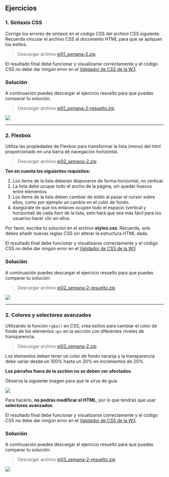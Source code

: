 ## Ejercicios

### 1. Sintaxis CSS

Corrige los errores de sintaxis en el código CSS del archivo CSS siguiente. Recuerda vincular el archivo CSS al documento HTML para que se apliquen los estilos.

> Descargar archivo [ej01_semana-2.zip](./resources/ej01_semana-2.zip)

El resultado final debe funcionar y visualizarse correctamente y el código CSS no debe dar ningún error en el [Validador de CSS de la W3](https://jigsaw.w3.org/css-validator/#validate_by_input).

### Solución

A continuación puedes descargar el ejercicio resuelto para que puedas comparar tu solución:

> Descargar archivo [ej01_semana-2-resuelto.zip](./resources/ej01_semana-2-resuelto.zip)

[![](./resources/semana-2-solucion-sintaxis-css.png)](https://youtu.be/XMRWLiIalh4)

---

### 2. Flexbox

Utiliza las propiedades de Flexbox para transformar la lista (_menu_) del html proporcionado en una barra de navegación horizontal.

> Descargar archivo [ej02_semana-2.zip](./resources/ej2_semana-2.zip)

**Ten en cuenta los siguientes requisitos:**

1. Los ítems de la lista deberán disponerse de forma horizontal, no vertical.
2. La lista debe ocupar todo el ancho de la página, sin quedar huecos entre elementos.
3. Los ítems de la lista deben cambiar de estilo al pasar el cursor sobre ellos, como por ejemplo un cambio en el color de fondo.
4. Asegúrate de que los enlaces ocupen todo el espacio (vertical y horizontal) de cada ítem de la lista, esto hará que sea más fácil para los usuarios hacer clic en ellos.

Por favor, escribe tu solución en el archivo **styles.css**. Recuerda, solo debes añadir nuevas reglas CSS sin alterar la estructura HTML dada.

El resultado final debe funcionar y visualizarse correctamente y el código CSS no debe dar ningún error en el [Validador de CSS de la W3](https://jigsaw.w3.org/css-validator/#validate_by_input).

### Solución

A continuación puedes descargar el ejercicio resuelto para que puedas comparar tu solución:

> Descargar archivo [ej02_semana-2-resuelto.zip](./resources/ej02_semana-2-resuelto.zip)

[![](./resources/semana-2-solucion-flexbox.png)](https://youtu.be/3Pqw-xbj7B4)

---

### 2. Colores y selectores avanzados

Utilizando la función `rgba()` en CSS, crea estilos para cambiar el color de fondo de los elementos `<p>` en la sección con diferentes niveles de transparencia.

> Descargar archivo [ej03_semana-2.zip](./resources/ej03_semana-2.zip)

Los elementos deben tener un color de fondo naranja y la transparencia debe variar desde un 100% hasta un 20% en incrementos de 20%.

**Los párrafos fuera de la _section_ no se deben ver afectados.**

Observa la siguiente imagen para que te sirva de guía.

![](./resources/ej03_semana2_example.png)

Para hacerlo, **no podrás modificar el HTML**, por lo que tendrás que usar **selectores avanzados**.

El resultado final debe funcionar y visualizarse correctamente y el código CSS no debe dar ningún error en el [Validador de CSS de la W3](https://jigsaw.w3.org/css-validator/#validate_by_input).

### Solución

A continuación puedes descargar el ejercicio resuelto para que puedas comparar tu solución:

> Descargar archivo [ej03_semana-2-resuelto.zip](./resources/ej03_semana-2-resuelto.zip)

[![](./resources/semana-2-solucion-flexbox.png)](https://youtu.be/L0t-Wb3q0JU)
